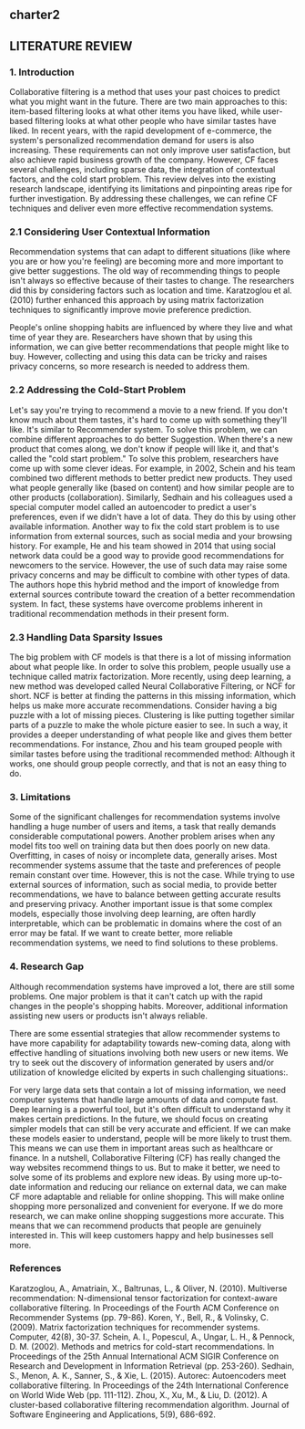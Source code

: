 ## charter2
## LITERATURE REVIEW
### 1. Introduction
Collaborative filtering is a method that uses your past choices to predict what you might want in the future. There are two main approaches to this: item-based filtering looks at what other items you have liked, while user-based filtering looks at what other people who have similar tastes have liked.
In recent years, with the rapid development of e-commerce, the system's personalized recommendation demand for users is also increasing. These requirements can not only improve user satisfaction, but also achieve rapid business growth of the company. However, CF faces several challenges, including sparse data, the integration of contextual factors, and the cold start problem.
This review delves into the existing research landscape, identifying its limitations and pinpointing areas ripe for further investigation. By addressing these challenges, we can refine CF techniques and deliver even more effective recommendation systems.

### 2.1 Considering User Contextual Information
Recommendation systems that can adapt to different situations (like where you are or how you're feeling) are becoming more and more important to give better suggestions.
The old way of recommending things to people isn't always so effective because of their tastes to change. The researchers did this by considering factors such as location and time. Karatzoglou et al. (2010) further enhanced this approach by using matrix factorization techniques to significantly improve movie preference prediction.

People's online shopping habits are influenced by where they live and what time of year they are. Researchers have shown that by using this information, we can give better recommendations that people might like to buy. However, collecting and using this data can be tricky and raises privacy concerns, so more research is needed to address them.

### 2.2 Addressing the Cold-Start Problem
Let's say you're trying to recommend a movie to a new friend. If you don't know much about them tastes, it's hard to come up with something they'll like. It's similar to Recommender system. To solve this problem, we can combine different approaches to do better Suggestion.
When there's a new product that comes along, we don't know if people will like it, and that's called the "cold start problem." To solve this problem, researchers have come up with some clever ideas. For example, in 2002, Schein and his team combined two different methods to better predict new products. They used what people generally like (based on content) and how similar people are to other products (collaboration). Similarly, Sedhain and his colleagues used a special computer model called an autoencoder to predict a user's preferences, even if we didn't have a lot of data. They do this by using other available information.
Another way to fix the cold start problem is to use information from external sources, such as social media and your browsing history. For example, He and his team showed in 2014 that using social network data could be a good way to provide good recommendations for newcomers to the service. However, the use of such data may raise some privacy concerns and may be difficult to combine with other types of data.
The authors hope this hybrid method and the import of knowledge from external sources contribute toward the creation of a better recommendation system. In fact, these systems have overcome problems inherent in traditional recommendation methods in their present form.

### 2.3 Handling Data Sparsity Issues
The big problem with CF models is that there is a lot of missing information about what people like. In order to solve this problem, people usually use a technique called matrix factorization. More recently, using deep learning, a new method was developed called Neural Collaborative Filtering, or NCF for short. NCF is better at finding the patterns in this missing information, which helps us make more accurate recommendations.
Consider having a big puzzle with a lot of missing pieces. Clustering is like putting together similar parts of a puzzle to make the whole picture easier to see. In such a way, it provides a deeper understanding of what people like and gives them better recommendations. For instance, Zhou and his team grouped people with similar tastes before using the traditional recommended method: Although it works, one should group people correctly, and that is not an easy thing to do.

### 3. Limitations
Some of the significant challenges for recommendation systems involve handling a huge number of users and items, a task that really demands considerable computational powers. Another problem arises when any model fits too well on training data but then does poorly on new data. Overfitting, in cases of noisy or incomplete data, generally arises.
Most recommender systems assume that the taste and preferences of people remain constant over time. However, this is not the case. While trying to use external sources of information, such as social media, to provide better recommendations, we have to balance between getting accurate results and preserving privacy. Another important issue is that some complex models, especially those involving deep learning, are often hardly interpretable, which can be problematic in domains where the cost of an error may be fatal.
If we want to create better, more reliable recommendation systems, we need to find solutions to these problems.

### 4. Research Gap
Although recommendation systems have improved a lot, there are still some problems. One major problem is that it can't catch up with the rapid changes in the people's shopping habits. Moreover, additional information assisting new users or products isn't always reliable.

There are some essential strategies that allow recommender systems to have more capability for adaptability towards new-coming data, along with effective handling of situations involving both new users or new items. We try to seek out the discovery of information generated by users and/or utilization of knowledge elicited by experts in such challenging situations:.

For very large data sets that contain a lot of missing information, we need computer systems that handle large amounts of data and compute fast. Deep learning is a powerful tool, but it's often difficult to understand why it makes certain predictions. In the future, we should focus on creating simpler models that can still be very accurate and efficient.
If we can make these models easier to understand, people will be more likely to trust them. This means we can use them in important areas such as healthcare or finance.
In a nutshell, Collaborative Filtering (CF) has really changed the way websites recommend things to us. But to make it better, we need to solve some of its problems and explore new ideas. By using more up-to-date information and reducing our reliance on external data, we can make CF more adaptable and reliable for online shopping. This will make online shopping more personalized and convenient for everyone.
If we do more research, we can make online shopping suggestions more accurate. This means that we can recommend products that people are genuinely interested in. This will keep customers happy and help businesses sell more.

### References
Karatzoglou, A., Amatriain, X., Baltrunas, L., & Oliver, N. (2010). Multiverse recommendation: N-dimensional tensor factorization for context-aware collaborative filtering. In Proceedings of the Fourth ACM Conference on Recommender Systems (pp. 79-86).
Koren, Y., Bell, R., & Volinsky, C. (2009). Matrix factorization techniques for recommender systems. Computer, 42(8), 30-37.
Schein, A. I., Popescul, A., Ungar, L. H., & Pennock, D. M. (2002). Methods and metrics for cold-start recommendations. In Proceedings of the 25th Annual International ACM SIGIR Conference on Research and Development in Information Retrieval (pp. 253-260).
Sedhain, S., Menon, A. K., Sanner, S., & Xie, L. (2015). Autorec: Autoencoders meet collaborative filtering. In Proceedings of the 24th International Conference on World Wide Web (pp. 111-112).
Zhou, X., Xu, M., & Liu, D. (2012). A cluster-based collaborative filtering recommendation algorithm. Journal of Software Engineering and Applications, 5(9), 686-692.
